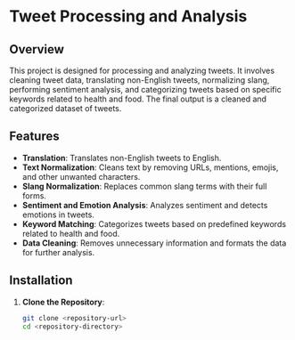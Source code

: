 # Tweet Processing and Analysis

## Overview

This project is designed for processing and analyzing tweets. It involves cleaning tweet data, translating non-English tweets, normalizing slang, performing sentiment analysis, and categorizing tweets based on specific keywords related to health and food. The final output is a cleaned and categorized dataset of tweets.

## Features

- **Translation**: Translates non-English tweets to English.
- **Text Normalization**: Cleans text by removing URLs, mentions, emojis, and other unwanted characters.
- **Slang Normalization**: Replaces common slang terms with their full forms.
- **Sentiment and Emotion Analysis**: Analyzes sentiment and detects emotions in tweets.
- **Keyword Matching**: Categorizes tweets based on predefined keywords related to health and food.
- **Data Cleaning**: Removes unnecessary information and formats the data for further analysis.

## Installation

1. **Clone the Repository**:
   ```sh
   git clone <repository-url>
   cd <repository-directory>

